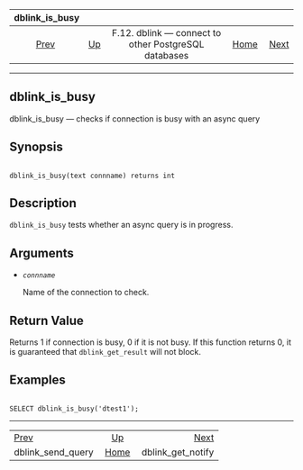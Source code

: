 <!--?xml version="1.0" encoding="UTF-8" standalone="no"?-->

|                       dblink\_is\_busy                      |                                                                          |                                                      |                                                       |                                                             |
| :---------------------------------------------------------: | :----------------------------------------------------------------------- | :--------------------------------------------------: | ----------------------------------------------------: | ----------------------------------------------------------: |
| [Prev](contrib-dblink-send-query.html "dblink_send_query")  | [Up](dblink.html "F.12. dblink — connect to other PostgreSQL databases") | F.12. dblink — connect to other PostgreSQL databases | [Home](index.html "PostgreSQL 17devel Documentation") |  [Next](contrib-dblink-get-notify.html "dblink_get_notify") |

***



## dblink\_is\_busy

dblink\_is\_busy — checks if connection is busy with an async query

## Synopsis

```

dblink_is_busy(text connname) returns int
```

## Description

`dblink_is_busy` tests whether an async query is in progress.

## Arguments

*   *`connname`*

    Name of the connection to check.

## Return Value

Returns 1 if connection is busy, 0 if it is not busy. If this function returns 0, it is guaranteed that `dblink_get_result` will not block.

## Examples

```

SELECT dblink_is_busy('dtest1');
```

***

|                                                             |                                                                          |                                                             |
| :---------------------------------------------------------- | :----------------------------------------------------------------------: | ----------------------------------------------------------: |
| [Prev](contrib-dblink-send-query.html "dblink_send_query")  | [Up](dblink.html "F.12. dblink — connect to other PostgreSQL databases") |  [Next](contrib-dblink-get-notify.html "dblink_get_notify") |
| dblink\_send\_query                                         |           [Home](index.html "PostgreSQL 17devel Documentation")          |                                         dblink\_get\_notify |
